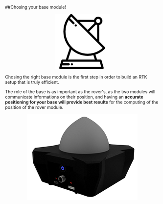 ##Chosing your base module!


<p align="center">
  <img src="./images/icobase.png?raw=true" alt="Ico base"/>
</p>


Chosing the right base module is the first step in order to build an RTK setup that is truly efficient.

The role of the base is as important as the rover's, as the two modules will communicate informations on their position, and having an **accurate positioning for your base will provide best results** for the computing of the position of the rover module.



<p align="center">
  <img src="./images/xxl3D.png?raw=true" alt="XXL Base RTK"/>
</p>


